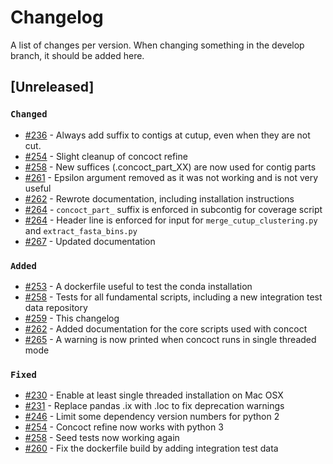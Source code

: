 # Changelog

A list of changes per version.
When changing something in the develop branch, it should be added here.

## [Unreleased]

### `Changed`

 - [#236](https://github.com/BinPro/CONCOCT/pull/236) - Always add suffix to contigs at cutup, even when they are not cut.
 - [#254](https://github.com/BinPro/CONCOCT/pull/254) - Slight cleanup of concoct refine
 - [#258](https://github.com/BinPro/CONCOCT/pull/258) - New suffices (.concoct_part_XX) are now used for contig parts 
 - [#261](https://github.com/BinPro/CONCOCT/pull/261) - Epsilon argument removed as it was not working and is not very useful
 - [#262](https://github.com/BinPro/CONCOCT/pull/262) - Rewrote documentation, including installation instructions
 - [#264](https://github.com/BinPro/CONCOCT/pull/264) - `concoct_part_` suffix is enforced in subcontig for coverage script 
 - [#264](https://github.com/BinPro/CONCOCT/pull/264) - Header line is enforced for input for `merge_cutup_clustering.py` and `extract_fasta_bins.py`
 - [#267](https://github.com/BinPro/CONCOCT/pull/267) - Updated documentation

### `Added`

 - [#253](https://github.com/BinPro/CONCOCT/pull/253) - A dockerfile useful to test the conda installation
 - [#258](https://github.com/BinPro/CONCOCT/pull/258) - Tests for all fundamental scripts, including a new integration test data repository
 - [#259](https://github.com/BinPro/CONCOCT/pull/259) - This changelog
 - [#262](https://github.com/BinPro/CONCOCT/pull/262) - Added documentation for the core scripts used with concoct
 - [#265](https://github.com/BinPro/CONCOCT/pull/265) - A warning is now printed when concoct runs in single threaded mode

### `Fixed`

 - [#230](https://github.com/BinPro/CONCOCT/pull/230) - Enable at least single threaded installation on Mac OSX
 - [#231](https://github.com/BinPro/CONCOCT/pull/231) - Replace pandas .ix with .loc to fix deprecation warnings
 - [#246](https://github.com/BinPro/CONCOCT/pull/246) - Limit some dependency version numbers for python 2
 - [#254](https://github.com/BinPro/CONCOCT/pull/254) - Concoct refine now works with python 3
 - [#258](https://github.com/BinPro/CONCOCT/pull/258) - Seed tests now working again
 - [#260](https://github.com/BinPro/CONCOCT/pull/260) - Fix the dockerfile build by adding integration test data
